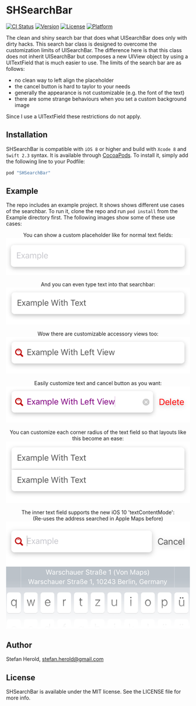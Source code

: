 # SHSearchBar

[![CI Status](http://img.shields.io/travis/Blackjacx/SHSearchBar.svg?style=flat)](https://travis-ci.org/Blackjacx/SHSearchBar)
[![Version](https://img.shields.io/cocoapods/v/SHSearchBar.svg?style=flat)](http://cocoapods.org/pods/SHSearchBar)
[![License](https://img.shields.io/cocoapods/l/SHSearchBar.svg?style=flat)](http://cocoapods.org/pods/SHSearchBar)
[![Platform](https://img.shields.io/cocoapods/p/SHSearchBar.svg?style=flat)](http://cocoapods.org/pods/SHSearchBar)

The clean and shiny search bar that does what UISearchBar does only with dirty hacks. This search bar class is designed to overcome the customization limits of UISearchBar. The difference here is that this class does not inherit UISearchBar but composes a new UIView object by using a UITextField that is much easier to use. The limits of the search bar are as follows:

- no clean way to left align the placeholder
- the cancel button is hard to taylor to your needs
- generally the appearance is not customizable (e.g. the font of the text)
- there are some strange behaviours when you set a custom background image

Since I use a UITextField these restrictions do not apply.

## Installation

SHSearchBar is compatible with `iOS 8` or higher and build with `Xcode 8` and `Swift 2.3` syntax. It is available through [CocoaPods](http://cocoapods.org). To install it, simply add the following line to your Podfile:

```ruby
pod "SHSearchBar"
```

## Example

The repo includes an example project. It shows shows different use cases of the searchbar. To run it, clone the repo and run `pod install` from the Example directory first. The following images show some of these use cases:

<p align="center">
<caption align="center">You can show a custom placeholder like for normal text fields:</caption><br />
<img src="./assets/example_01.png" alt="Placeholder">
</p>

<p align="center">
<caption align="center">And you can even type text into that searchbar:</caption><br />
<img src="./assets/example_02.png" alt="Text">
</p>

<p align="center">
<caption align="center">Wow there are customizable accessory views too:</caption><br />
<img src="./assets/example_03.png" alt="Accesssory Icon">
</p>

<p align="center">
<caption align="center">Easily customize text and cancel button as you want:</caption><br />
<img src="./assets/example_04.png" alt="Customizable text and ancel button">
</p>

<p align="center">
<caption align="center">You can customize each corner radius of the text field so that layouts like this become an ease:</caption><br />
<img src="./assets/example_06.png" alt="Corner Radius Customization">
</p>

<p align="center">
<caption align="center">The inner text field supports the new iOS 10 'textContentMode':<br />(Re-uses the address searched in Apple Maps before)</caption><br />
<img src="./assets/example_05.png" alt="UITextContentMode Support">
</p>

## Author

Stefan Herold, stefan.herold@gmail.com

## License

SHSearchBar is available under the MIT license. See the LICENSE file for more info.
